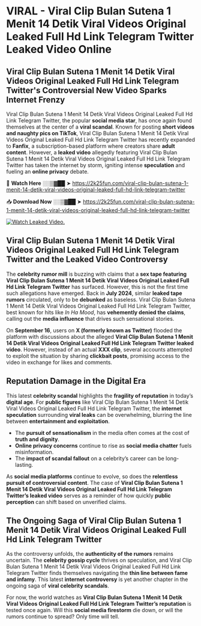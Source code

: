 # VIRAL - Viral Clip Bulan Sutena 1 Menit 14 Detik Viral Videos Original Leaked Full Hd Link Telegram Twitter Leaked Video Online

## **Viral Clip Bulan Sutena 1 Menit 14 Detik Viral Videos Original Leaked Full Hd Link Telegram Twitter's Controversial New Video Sparks Internet Frenzy**  

Viral Clip Bulan Sutena 1 Menit 14 Detik Viral Videos Original Leaked Full Hd Link Telegram Twitter, the popular **social media star**, has once again found themselves at the center of a **viral scandal**. Known for posting **short videos and naughty pics on TikTok**, Viral Clip Bulan Sutena 1 Menit 14 Detik Viral Videos Original Leaked Full Hd Link Telegram Twitter has recently expanded to **Fanfix**, a subscription-based platform where creators share **adult content**. However, a **leaked video** allegedly featuring Viral Clip Bulan Sutena 1 Menit 14 Detik Viral Videos Original Leaked Full Hd Link Telegram Twitter has taken the internet by storm, igniting intense **speculation** and fueling an **online privacy** debate.  

🔴 **Watch Here** ░░▒▓██ ➤ https://2k25fun.com/viral-clip-bulan-sutena-1-menit-14-detik-viral-videos-original-leaked-full-hd-link-telegram-twitter  

📥 **Download Now** ░░▒▓██ ➤ https://2k25fun.com/viral-clip-bulan-sutena-1-menit-14-detik-viral-videos-original-leaked-full-hd-link-telegram-twitter  

[![Watch Leaked Video.](https://miro.medium.com/v2/resize:fit:828/format:webp/1*cilzJN44JGOrTw9NJCrNHA.gif "Watch Leaked Video")](https://2k25fun.com/viral-clip-bulan-sutena-1-menit-14-detik-viral-videos-original-leaked-full-hd-link-telegram-twitter)

## **Viral Clip Bulan Sutena 1 Menit 14 Detik Viral Videos Original Leaked Full Hd Link Telegram Twitter and the Leaked Video Controversy**  

The **celebrity rumor mill** is buzzing with claims that a **sex tape featuring Viral Clip Bulan Sutena 1 Menit 14 Detik Viral Videos Original Leaked Full Hd Link Telegram Twitter** has surfaced. However, this is not the first time such allegations have emerged. Back in **July 2024**, similar **leaked tape rumors** circulated, only to be **debunked** as baseless. Viral Clip Bulan Sutena 1 Menit 14 Detik Viral Videos Original Leaked Full Hd Link Telegram Twitter, best known for hits like *In Ha Mood*, has **vehemently denied the claims**, calling out the **media influence** that drives such sensational stories.  

On **September 16**, users on **X (formerly known as Twitter)** flooded the platform with discussions about the alleged **Viral Clip Bulan Sutena 1 Menit 14 Detik Viral Videos Original Leaked Full Hd Link Telegram Twitter leaked video**. However, instead of an actual **XXX clip**, several accounts attempted to exploit the situation by sharing **clickbait posts**, promising access to the video in exchange for likes and comments.  

## **Reputation Damage in the Digital Era**  

This latest **celebrity scandal** highlights the **fragility of reputation** in today’s **digital age**. For **public figures** like Viral Clip Bulan Sutena 1 Menit 14 Detik Viral Videos Original Leaked Full Hd Link Telegram Twitter, the **internet speculation** surrounding **viral leaks** can be overwhelming, blurring the line between **entertainment and exploitation**.  

- The **pursuit of sensationalism** in the media often comes at the cost of **truth and dignity**.  
- **Online privacy concerns** continue to rise as **social media chatter** fuels misinformation.  
- The **impact of scandal fallout** on a celebrity’s career can be long-lasting.  

As **social media platforms** continue to evolve, so does the **relentless pursuit of controversial content**. The case of **Viral Clip Bulan Sutena 1 Menit 14 Detik Viral Videos Original Leaked Full Hd Link Telegram Twitter’s leaked video** serves as a reminder of how quickly **public perception** can shift based on unverified claims.  

## **The Ongoing Saga of Viral Clip Bulan Sutena 1 Menit 14 Detik Viral Videos Original Leaked Full Hd Link Telegram Twitter**  

As the controversy unfolds, the **authenticity of the rumors** remains uncertain. The **celebrity gossip cycle** thrives on speculation, and Viral Clip Bulan Sutena 1 Menit 14 Detik Viral Videos Original Leaked Full Hd Link Telegram Twitter finds themselves navigating the **thin line between fame and infamy**. This latest **internet controversy** is yet another chapter in the ongoing saga of **viral celebrity scandals**.  

For now, the world watches as **Viral Clip Bulan Sutena 1 Menit 14 Detik Viral Videos Original Leaked Full Hd Link Telegram Twitter’s reputation** is tested once again. Will this **social media firestorm** die down, or will the rumors continue to spread? Only time will tell.
